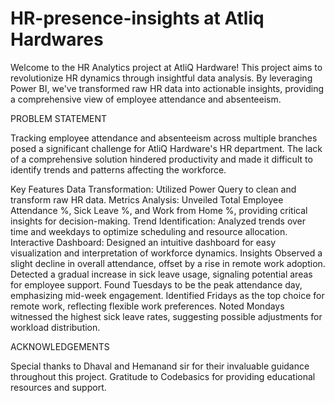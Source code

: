 # HR-presence-insights at Atliq Hardwares
Welcome to the HR Analytics project at AtliQ Hardware! This project aims to revolutionize HR dynamics through insightful data analysis. By leveraging Power BI, we've transformed raw HR data into actionable insights, providing a comprehensive view of employee attendance and absenteeism.

PROBLEM STATEMENT

Tracking employee attendance and absenteeism across multiple branches posed a significant challenge for AtliQ Hardware's HR department. The lack of a comprehensive solution hindered productivity and made it difficult to identify trends and patterns affecting the workforce.


Key Features
Data Transformation: Utilized Power Query to clean and transform raw HR data.
Metrics Analysis: Unveiled Total Employee Attendance %, Sick Leave %, and Work from Home %, providing critical insights for decision-making.
Trend Identification: Analyzed trends over time and weekdays to optimize scheduling and resource allocation.
Interactive Dashboard: Designed an intuitive dashboard for easy visualization and interpretation of workforce dynamics.
Insights
Observed a slight decline in overall attendance, offset by a rise in remote work adoption.
Detected a gradual increase in sick leave usage, signaling potential areas for employee support.
Found Tuesdays to be the peak attendance day, emphasizing mid-week engagement.
Identified Fridays as the top choice for remote work, reflecting flexible work preferences.
Noted Mondays witnessed the highest sick leave rates, suggesting possible adjustments for workload distribution.

ACKNOWLEDGEMENTS

Special thanks to Dhaval and Hemanand sir for their invaluable guidance throughout this project.
Gratitude to Codebasics for providing educational resources and support.
